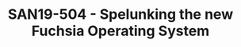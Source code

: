 ---
youtube_video_url: https://www.youtube.com/watch?v=3j0_AiwCijY
amazon_s3_presentation_url: https://static.linaro.org/connect/san19/presentations/san19-504.pdf
amazon_s3_video_url: https://static.linaro.org/connect/san19/videos/san19-504.mp4
categories:
- san19
description: Join us for a session long tour of Fuchsia a new open source operating
  system that features Zircon a microkernel derived from Little Kernel. It purports
  to scale from embedded RTOS to mobile desktop. But does it really? During the session
  well explore whats there, take a few peaks of source code (its public), glean some
  wisdom of the design (fuchsia.dev) and by the end leave you with an appreciation
  of the possibilities represented by the project. <br /> <br /> Note Google is not
  in any way associated with this presentation. Materials are derived from publicly
  available information.
image: /assets/images/featured-images/san19/SAN19-504.png
session_attendee_num: '60'
session_id: SAN19-504
session_room: Pacific Room (Keynote)
session_slot:
  end_time: '2019-09-27 08:55:00'
  start_time: '2019-09-27 08:30:00'
session_speakers:
- speaker_bio: ''
  speaker_company: ''
  speaker_image: /assets/images/speakers/placeholder.jpg
  speaker_location: ''
  speaker_name: Tom Gall
  speaker_position: ''
  speaker_url: ''
  speaker_username: tom_gall.1zvaflf5
session_track: None/Other
tag: session
tags:
- Android
- ' Boot Architecture'
title: SAN19-504 - Spelunking the new Fuchsia Operating System
---
